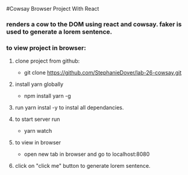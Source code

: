 #Cowsay Browser Project With React   

### renders a cow to the DOM using react and cowsay. faker is used to generate a lorem sentence.  

### to view project in browser:  

1. clone project from github:  
    * git clone https://github.com/StephanieDover/lab-26-cowsay.git  

2. install yarn globally  
    * npm install yarn -g   

3. run yarn instal -y to instal all dependancies.   

4. to start server run  
    * yarn watch  

5. to view in browser  
    * open new tab in browser and go to localhost:8080  

6. click on "click me" button to generate lorem sentence.
